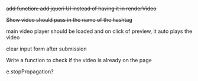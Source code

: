 ~~add function: add jqueri UI instead of having it in renderVideo~~

~~Show video should pass in the name of the hashtag~~

main video player should be loaded and on click of preview, it auto plays the video

clear input form after submission

Write a function to check if the video is already on the page

e.stopPropagation?
